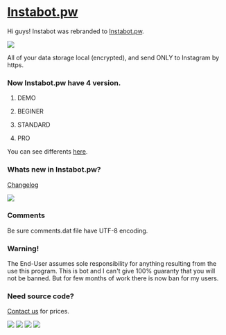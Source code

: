 # <a href="http://instabot.pw/">Instabot.pw</a>

Hi guys! Instabot was rebranded to <a href="http://instabot.pw/">Instabot.pw</a>.

<img src="http://instabot.pw/wp-content/uploads/2017/02/instabot.jpg">

All of your data storage local (encrypted), and send ONLY to Instagram by https.

### Now Instabot.pw have 4 version.
1) DEMO

2) BEGINER

3) STANDARD

4) PRO

You can see differents <a href="http://instabot.pw/#pricing" title="Instabot.pw version">here</a>.

### Whats new in Instabot.pw?

<a href="https://github.com/LevPasha/Instagram-bot-cs/releases">Changelog</a>

<img src="http://instabot.pw/wp-content/uploads/2017/02/gh_pic.jpg">

### Comments
Be sure comments.dat file have UTF-8 encoding.

### Warning!
The End-User assumes sole responsibility for anything resulting from the use this program. This is bot and I can't give 100% guaranty that you will not be banned. But for few months of work there is now ban for my users.

### Need source code?
<a href="http://instabot.pw/#contact">Contact us</a> for prices.


<a href="https://www.paypal.com/cgi-bin/webscr?cmd=_donations&business=7BMM6JGE73322&lc=US&item_name=GitHub%20donation&currency_code=USD&bn=PP%2dDonationsBF%3abtn_donate_SM%2egif%3aNonHosted" title="Support project"><img src="https://img.shields.io/badge/Support%20project-paypal-brightgreen.svg"></a>
<a href="https://github.com/LevPasha/instabot.py" title="python InstaBot"><img src="https://img.shields.io/badge/python%20InstaBot-v1.0.1-blue.svg"></a>
<a href="https://github.com/LevPasha/Instagram-API-python" title="python Instagram API"><img src="https://img.shields.io/badge/python%20InstaAPI-v%20b0.0.1-orange.svg"></a>
<a href="http://isdb.pw" title="Instagram stories data base"><img src="https://img.shields.io/badge/ISDB.pw-free-purple.svg"></a>





[1]: https://github.com/LevPasha/Instagram-API-python
[2]: http://developers.instagram.com/post/133424514006/instagram-platform-update
